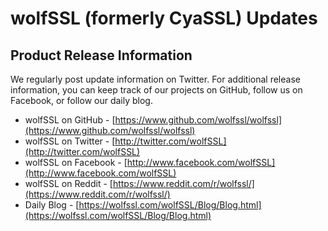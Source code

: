 # wolfSSL (formerly CyaSSL) Updates

## Product Release Information

We regularly post update information on Twitter. For additional release information, you can keep track of our projects on GitHub, follow us on Facebook, or follow our daily blog.

* wolfSSL on GitHub - [https://www.github.com/wolfssl/wolfssl](https://www.github.com/wolfssl/wolfssl)
* wolfSSL on Twitter - [http://twitter.com/wolfSSL](http://twitter.com/wolfSSL)
* wolfSSL on Facebook - [http://www.facebook.com/wolfSSL](http://www.facebook.com/wolfSSL)
* wolfSSL on Reddit - [https://www.reddit.com/r/wolfssl/](https://www.reddit.com/r/wolfssl/)
* Daily Blog - [https://wolfssl.com/wolfSSL/Blog/Blog.html](https://wolfssl.com/wolfSSL/Blog/Blog.html)

